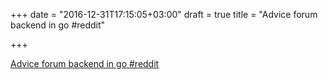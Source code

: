 +++
date = "2016-12-31T17:15:05+03:00"
draft = true
title = "Advice forum backend in go  #reddit"

+++

<p><a href="https://t.co/mjk2RwpJOA">Advice forum backend in go  #reddit</a></p>
